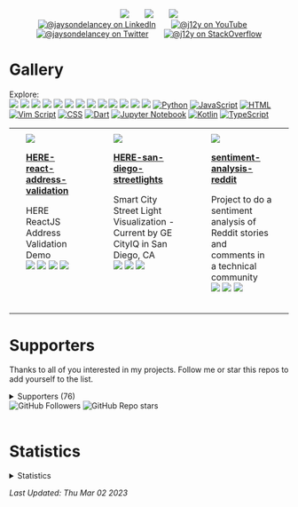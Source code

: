 
<div id="writing" align="center">
  <a href="https://medium.com/@j12y" target="_blank"><img src="https://img.shields.io/badge/-Medium-12100E?style=for-the-badge&logo=Medium&logoColor=white"/></a>
    &nbsp; &nbsp; &nbsp;
  <a href="https://dev.to/@j12y" target="_blank"><img src="https://img.shields.io/badge/dev.to-0A0A0A?style=for-the-badge&logo=devdotto&logoColor=white"/></a>
    &nbsp; &nbsp; &nbsp;
  <a href="https://dolby.io/blog/author/jdela/" target="_blank"><img src="https://img.shields.io/badge/Dolby.io-0A0A0A?style=for-the-badge&logo=dolby&logoColor=white"/></a>
</div>

<div id="social" align="center">
  <a href="https://www.linkedin.com/in/jaysondelancey/" target="_blank"><img src="https://img.shields.io/badge/LinkedIn-0077B5?style=flat-square&logo=linkedin&logoColor=white" alt="@jaysondelancey on LinkedIn"/></a>
  &nbsp; &nbsp; &nbsp;
  <a href="https://youtube.com/@j12y" target="_blank"><img src="https://img.shields.io/badge/YouTube-red?style=flat-square&logo=youtube&logoColor=white" alt="@j12y on YouTube"/></a>
  &nbsp; &nbsp; &nbsp;
  <a href="https://twitter.com/jaysondelancey" target="_blank"><img src="https://img.shields.io/badge/Twitter-blue?style=flat-square&logo=twitter&logoColor=white" alt="@jaysondelancey on Twitter"/></a>
  &nbsp; &nbsp; &nbsp;
  <a href="https://meta.stackoverflow.com/users/2233231/j12y" target="_blank"><img src="https://img.shields.io/badge/StackOverflow-orange?style=flat-square&logo=stackoverflow&logoColor=white" alt="@j12y on StackOverflow"/></a>
</div>


# Gallery
<div id="gallery">

<p>Explore: <br/>
<a href="https://github.com/j12y?tab=repositories&q=topic%3Aheremaps&type=&language=&sort="><img src="https://img.shields.io/static/v1?label=heremaps&message=10"/></a> <a href="https://github.com/j12y?tab=repositories&q=topic%3Apredix&type=&language=&sort="><img src="https://img.shields.io/static/v1?label=predix&message=4"/></a> <a href="https://github.com/j12y?tab=repositories&q=topic%3Ablog&type=&language=&sort="><img src="https://img.shields.io/static/v1?label=blog&message=4"/></a> <a href="https://github.com/j12y?tab=repositories&q=topic%3Adolbyio&type=&language=&sort="><img src="https://img.shields.io/static/v1?label=dolbyio&message=4"/></a> <a href="https://github.com/j12y?tab=repositories&q=topic%3Atalks&type=&language=&sort="><img src="https://img.shields.io/static/v1?label=talks&message=2"/></a> <a href="https://github.com/j12y?tab=repositories&q=topic%3Aflask&type=&language=&sort="><img src="https://img.shields.io/static/v1?label=flask&message=2"/></a> <a href="https://github.com/j12y?tab=repositories&q=topic%3Areact&type=&language=&sort="><img src="https://img.shields.io/static/v1?label=react&message=1"/></a> <a href="https://github.com/j12y?tab=repositories&q=topic%3Ahackathon&type=&language=&sort="><img src="https://img.shields.io/static/v1?label=hackathon&message=1"/></a> <a href="https://github.com/j12y?tab=repositories&q=topic%3Acodeproject&type=&language=&sort="><img src="https://img.shields.io/static/v1?label=codeproject&message=1"/></a> <a href="https://github.com/j12y?tab=repositories&q=topic%3Atypescript&type=&language=&sort="><img src="https://img.shields.io/static/v1?label=typescript&message=1"/></a> <a href="https://github.com/j12y?tab=repositories&q=topic%3Agithub-graphql&type=&language=&sort="><img src="https://img.shields.io/static/v1?label=github-graphql&message=1"/></a> <a href="https://github.com/j12y?tab=repositories&q=topic%3Agithub-profile-readme&type=&language=&sort="><img src="https://img.shields.io/static/v1?label=github-profile-readme&message=1"/></a> <a href="https://github.com/j12y?tab=repositories&q=topic%3Agithub-rest-api&type=&language=&sort="><img src="https://img.shields.io/static/v1?label=github-rest-api&message=1"/></a> 
<a href="https://github.com/j12y?tab=repositories&q=language%3APython&type=&language=&sort="><img src="https://img.shields.io/badge/Python-16-lightgrey?logo=Python&label=Python&labelColor=000000" alt="Python"/></a> <a href="https://github.com/j12y?tab=repositories&q=language%3AJavaScript&type=&language=&sort="><img src="https://img.shields.io/badge/JavaScript-12-lightgrey?logo=JavaScript&label=JavaScript&labelColor=000000" alt="JavaScript"/></a> <a href="https://github.com/j12y?tab=repositories&q=language%3AHTML&type=&language=&sort="><img src="https://img.shields.io/badge/HTML-6-lightgrey?logo=HTML&label=HTML&labelColor=000000" alt="HTML"/></a> <a href="https://github.com/j12y?tab=repositories&q=language%3AVim Script&type=&language=&sort="><img src="https://img.shields.io/badge/Vim Script-1-lightgrey?logo=Vim Script&label=Vim Script&labelColor=000000" alt="Vim Script"/></a> <a href="https://github.com/j12y?tab=repositories&q=language%3ACSS&type=&language=&sort="><img src="https://img.shields.io/badge/CSS-1-lightgrey?logo=CSS&label=CSS&labelColor=000000" alt="CSS"/></a> <a href="https://github.com/j12y?tab=repositories&q=language%3ADart&type=&language=&sort="><img src="https://img.shields.io/badge/Dart-1-lightgrey?logo=Dart&label=Dart&labelColor=000000" alt="Dart"/></a> <a href="https://github.com/j12y?tab=repositories&q=language%3AJupyter Notebook&type=&language=&sort="><img src="https://img.shields.io/badge/Jupyter Notebook-1-lightgrey?logo=Jupyter Notebook&label=Jupyter Notebook&labelColor=000000" alt="Jupyter Notebook"/></a> <a href="https://github.com/j12y?tab=repositories&q=language%3AKotlin&type=&language=&sort="><img src="https://img.shields.io/badge/Kotlin-1-lightgrey?logo=Kotlin&label=Kotlin&labelColor=000000" alt="Kotlin"/></a> <a href="https://github.com/j12y?tab=repositories&q=language%3ATypeScript&type=&language=&sort="><img src="https://img.shields.io/badge/TypeScript-1-lightgrey?logo=TypeScript&label=TypeScript&labelColor=000000" alt="TypeScript"/></a> 
</p>

<div align="center">
<table width="75%">
<tr>

<td width="25%" valign="top" style="padding-top: 10px; padding-bottom: 20px; padding-left: 30px; padding-right: 30px;">
<a href="https://github.com/j12y/HERE-react-address-validation"><img src="https://opengraph.githubassets.com/24395d358670120ada14fb06ffba63f7b4eacbc7b9282975519bf29699903a59/j12y/HERE-react-address-validation"/></a>
<p><b><a href="https://github.com/j12y/HERE-react-address-validation">HERE-react-address-validation</b></a></p>
<p>HERE ReactJS Address Validation Demo<br/>
 <a href="https://github.com/j12y?tab=repositories&q=topic%3Ablog&type=&language=&sort="><img src="https://img.shields.io/badge/blog-blue?style=pill"/></a>  <a href="https://github.com/j12y?tab=repositories&q=topic%3Aheremaps&type=&language=&sort="><img src="https://img.shields.io/badge/heremaps-blue?style=pill"/></a>  <a href="https://github.com/j12y?tab=repositories&q=topic%3Areact&type=&language=&sort="><img src="https://img.shields.io/badge/react-blue?style=pill"/></a>  <a href="https://github.com/j12y?tab=repositories&q=topic%3Agithub-gallery&type=&language=&sort="><img src="https://img.shields.io/badge/github--gallery-blue?style=pill"/></a> 
</p>
</td>

<td width="25%" valign="top" style="padding-top: 10px; padding-bottom: 20px; padding-left: 30px; padding-right: 30px;">
<a href="https://github.com/j12y/HERE-san-diego-streetlights"><img src="https://opengraph.githubassets.com/a2a7190e6e977820509e6fad293864ef92135b9912163abc3cc3c7332aa401e2/j12y/HERE-san-diego-streetlights"/></a>
<p><b><a href="https://github.com/j12y/HERE-san-diego-streetlights">HERE-san-diego-streetlights</b></a></p>
<p>Smart City Street Light Visualization - Current by GE CityIQ in San Diego, CA<br/>
 <a href="https://github.com/j12y?tab=repositories&q=topic%3Aheremaps&type=&language=&sort="><img src="https://img.shields.io/badge/heremaps-blue?style=pill"/></a>  <a href="https://github.com/j12y?tab=repositories&q=topic%3Apredix&type=&language=&sort="><img src="https://img.shields.io/badge/predix-blue?style=pill"/></a>  <a href="https://github.com/j12y?tab=repositories&q=topic%3Agithub-gallery&type=&language=&sort="><img src="https://img.shields.io/badge/github--gallery-blue?style=pill"/></a> 
</p>
</td>

<td width="25%" valign="top" style="padding-top: 10px; padding-bottom: 20px; padding-left: 30px; padding-right: 30px;">
<a href="https://github.com/j12y/sentiment-analysis-reddit"><img src="https://opengraph.githubassets.com/4e73fb35306fdb8731334edd91ded8c0eb8d3c34dc96139d0999adb3cf4d4cb5/j12y/sentiment-analysis-reddit"/></a>
<p><b><a href="https://github.com/j12y/sentiment-analysis-reddit">sentiment-analysis-reddit</b></a></p>
<p>Project to do a sentiment analysis of Reddit stories and comments in a technical community<br/>
 <a href="https://github.com/j12y?tab=repositories&q=topic%3Ablog&type=&language=&sort="><img src="https://img.shields.io/badge/blog-blue?style=pill"/></a>  <a href="https://github.com/j12y?tab=repositories&q=topic%3Acodeproject&type=&language=&sort="><img src="https://img.shields.io/badge/codeproject-blue?style=pill"/></a>  <a href="https://github.com/j12y?tab=repositories&q=topic%3Agithub-gallery&type=&language=&sort="><img src="https://img.shields.io/badge/github--gallery-blue?style=pill"/></a> 
</p>
</td>

</tr>
<tr>

</tr>
</table>
</div>



</div>

# Supporters
<div id="influence">
  <p>
    Thanks to all of you interested in my projects. 
    Follow me or star this repos to add yourself to the list.
  </p>

  <details>
  <summary>Supporters (76)</summary>
  <div>&nbsp;</div>
  <div id="supporters">
<a href="https://github.com/samirm">samirm</a> <a href="https://github.com/hno3kyoz">hno3kyoz</a> <a href="https://github.com/SVyatkin">SVyatkin</a> <a href="https://github.com/roscopecoltran">roscopecoltran</a> <a href="https://github.com/privatejava">privatejava</a> <a href="https://github.com/zapjelly">zapjelly</a> <a href="https://github.com/aaronbesson">aaronbesson</a> <a href="https://github.com/azizur">azizur</a> <a href="https://github.com/dgeorgiev">dgeorgiev</a> <a href="https://github.com/miccoh1994">miccoh1994</a> <a href="https://github.com/Orhianna">Orhianna</a> <a href="https://github.com/ggallon">ggallon</a> <a href="https://github.com/SebastianKurp">SebastianKurp</a> <a href="https://github.com/irfanquresh">irfanquresh</a> <a href="https://github.com/Ciscoox">Ciscoox</a> <a href="https://github.com/neilrjones">neilrjones</a> <a href="https://github.com/albertico-gov">albertico-gov</a> <a href="https://github.com/j12y">j12y</a> <a href="https://github.com/neptunel">neptunel</a> <a href="https://github.com/TheNetworkGirl">TheNetworkGirl</a> <a href="https://github.com/ugke">ugke</a> <a href="https://github.com/7dp">7dp</a> <a href="https://github.com/macribas">macribas</a> <a href="https://github.com/bcehmu">bcehmu</a> <a href="https://github.com/ArnaudBienner">ArnaudBienner</a> <a href="https://github.com/PranamBhat">PranamBhat</a> <a href="https://github.com/drewp">drewp</a> <a href="https://github.com/vinzlercodes">vinzlercodes</a> <a href="https://github.com/pranavkaul">pranavkaul</a> <a href="https://github.com/Jayshah6699">Jayshah6699</a> <a href="https://github.com/SealAWrap">SealAWrap</a> <a href="https://github.com/faroit">faroit</a> <a href="https://github.com/csteinmetz1">csteinmetz1</a> <a href="https://github.com/hkrhasan">hkrhasan</a> <a href="https://github.com/dmitropohrebniak">dmitropohrebniak</a> <a href="https://github.com/cardoso">cardoso</a> <a href="https://github.com/wdeluca5">wdeluca5</a> <a href="https://github.com/mgappleton">mgappleton</a> <a href="https://github.com/surendra4586059">surendra4586059</a> <a href="https://github.com/dlb-jfan">dlb-jfan</a> <a href="https://github.com/lnx1337">lnx1337</a> <a href="https://github.com/waltmanjk004">waltmanjk004</a> <a href="https://github.com/mhuot">mhuot</a> <a href="https://github.com/ebk13579">ebk13579</a> <a href="https://github.com/steffmul">steffmul</a> <a href="https://github.com/iyyappan16">iyyappan16</a> <a href="https://github.com/dbabbs">dbabbs</a> <a href="https://github.com/Stahlwalker">Stahlwalker</a> <a href="https://github.com/jessieqiqi">jessieqiqi</a> <a href="https://github.com/Masakikat">Masakikat</a> <a href="https://github.com/8Mobius8">8Mobius8</a> <a href="https://github.com/xiaoyan-huang-bhc3">xiaoyan-huang-bhc3</a> <a href="https://github.com/carolyn-ma">carolyn-ma</a> <a href="https://github.com/alonzazo">alonzazo</a> <a href="https://github.com/yosit">yosit</a> <a href="https://github.com/ThisWillGoWell">ThisWillGoWell</a> <a href="https://github.com/RawanGharbawi">RawanGharbawi</a> <a href="https://github.com/IgorRedaelli">IgorRedaelli</a> <a href="https://github.com/windplant">windplant</a> <a href="https://github.com/vikhyatK">vikhyatK</a> <a href="https://github.com/ehsanwaris">ehsanwaris</a> <a href="https://github.com/shopped">shopped</a> <a href="https://github.com/vshevchyk">vshevchyk</a> <a href="https://github.com/lokidg">lokidg</a> <a href="https://github.com/BHC3-RobSchafer">BHC3-RobSchafer</a> <a href="https://github.com/chengicoding">chengicoding</a> <a href="https://github.com/AmrHRAbdeen">AmrHRAbdeen</a> <a href="https://github.com/palmcorp">palmcorp</a> <a href="https://github.com/paul1882">paul1882</a> <a href="https://github.com/sourcegate">sourcegate</a> <a href="https://github.com/pervak">pervak</a> <a href="https://github.com/kopasetik">kopasetik</a> <a href="https://github.com/coolioxlr">coolioxlr</a> <a href="https://github.com/angusshire">angusshire</a> <a href="https://github.com/smashwilson">smashwilson</a> <a href="https://github.com/BaiMianBao">BaiMianBao</a> 
  </div>
  </details>

  <img alt="GitHub Followers" src="https://img.shields.io/github/followers/j12y?label=Follow&style=social">
  <img alt="GitHub Repo stars" src="https://img.shields.io/github/stars/j12y/j12y?label=Star&style=social">
</div>

<div>&nbsp;</div>

# Statistics
<details>
  <summary>Statistics</summary>
  <div>&nbsp;</div>
  <div>
    <p>Repos: 61</p>
    <p>Followers: 60</p>
    <p>Stargazers: 76</p>
    <p>Supporters: 76</p>
    <p>Unique Views (week): 3</p>
  </div>
</details>



*Last Updated: Thu Mar 02 2023*